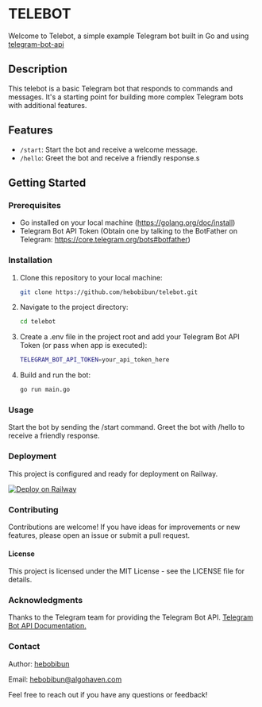 # TELEBOT

Welcome to Telebot, a simple example Telegram bot built in Go and using [telegram-bot-api](https://github.com/go-telegram-bot-api/telegram-bot-api)

## Description

This telebot is a basic Telegram bot that responds to commands and messages. It's a starting point for building more complex Telegram bots with additional features.

## Features

- `/start`: Start the bot and receive a welcome message.
- `/hello`: Greet the bot and receive a friendly response.s

## Getting Started

### Prerequisites

- Go installed on your local machine (https://golang.org/doc/install)
- Telegram Bot API Token (Obtain one by talking to the BotFather on Telegram: https://core.telegram.org/bots#botfather)

### Installation

1. Clone this repository to your local machine:

   ```bash
   git clone https://github.com/hebobibun/telebot.git
2. Navigate to the project directory:
    ```bash
    cd telebot
3. Create a .env file in the project root and add your Telegram Bot API Token (or pass when app is executed):
    ```bash
    TELEGRAM_BOT_API_TOKEN=your_api_token_here
4. Build and run the bot:
    ```bash
    go run main.go

### Usage
Start the bot by sending the /start command.
Greet the bot with /hello to receive a friendly response.

### Deployment
This project is configured and ready for deployment on Railway.

[![Deploy on Railway](https://railway.app/button.svg)](https://railway.app?referralCode=hebobibun)

### Contributing
Contributions are welcome! If you have ideas for improvements or new features, please open an issue or submit a pull request.

#### License
This project is licensed under the MIT License - see the LICENSE file for details.

### Acknowledgments
Thanks to the Telegram team for providing the Telegram Bot API.
[Telegram Bot API Documentation.](https://core.telegram.org/bots/api)

### Contact
Author: [hebobibun](https://github.com/hebobibun)

Email: [hebobibun@algohaven.com](mailto:hebobibun@algohaven.com)

Feel free to reach out if you have any questions or feedback!
